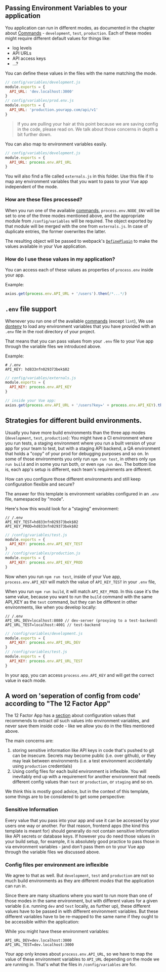 ## Passing Environment Variables to your application

You application can run in different modes, as documented in the chapter about [Commands](commands.md) - `development`, `test`, `production`. Each of these modes might require different default values for things like:

* log levels
* API URLs
* API access keys
* ...?

You can define these values in the files with the name matching the mode.

```javascript
// config/variables/development.js
module.exports = {
  API_URL: 'dev.localhost:3000'
}
// config/variables/prod.env.js
module.exports = {
  API_URL: 'production.yourapp.com/api/v1'
}
```

> If you are pulling your hair at this point because we are saving config in the code, please read on. We talk about those concerns in depth a bit further down.

You can also map to environment variables easily.

```javascript
// config/variables/development.js
module.exports = {
  API_URL: process.env.API_URL
}
```

You will also find a file called `externals.js` in this folder. Use this file if to map any environment variables that you want to pass to your Vue app independent of the mode.

### How are these files processed?

When you run one of the available [commands](commands.md), `process.env.NODE_ENV` will be set to one of the three modes mentioned above, and the appropriate module from `/config/variables` will be required. The object exported by that module will be merged with the one from `externals.js`. In case of duplicate entries, the former overwrites the latter.

The resulting object will be passed to webpack's [`DefinePlugin`](https://webpack.js.org/plugins/define-plugin/) to make the values available in your Vue application.

### How do I use these values in my application?

You can access each of these values as properties of `process.env` inside your app.

Example:
```javascript
axios.get(process.env.API_URL + '/users').then(/*...*/)
```

## `.env` file support

Whenever you run one of the available [commands](commands.md) (except `lint`), We use [dontenv](https://www.npmjs.com/package/dotenv) to load any environment variables that you have provided with an `.env` file in the root directory of your project.

That means that you can pass values from your `.env` file to your Vue app through the variable files we introduced above.

Example:
```
# /.env
API_KEY: hd833nfn029373bek$02
```
```javascript
// config/variables/externals.js
module.exports = {
  API_KEY: process.env.API_KEY
}
```
```javascript
// inside your Vue app:
axios.get(process.env.API_URL + '/users?key=' + process.env.API_KEY).then(/*...*/)
```

## Strategies for different build environments.

Usually you have more build environments than the three app modes (`development`, `test`, `production`): You might have a CI environment where you run tests, a staging environment where you run a built version of your app for your team to test, but with a staging API backend, a QA environment that holds a "copy" of your prod for debugging purposes and so on. In some of those environments you only run `npm run test`, in others only `npm run build` and in some you run both, or even `npm run dev`. The bottom line is, each app's setup is different, each team's requirements are different.

How can you configure those different environments and still keep configuration flexible and secure?

The answer for this template is environment variables configured in an `.env` file, namespaced by "mode".

Here's how this would look for a "staging" environment:
```
// /.env
API_KEY_TEST=hd833nfn029373bek$02
API_KEY_PROD=hd833nfn029373bek$02
```
```javascript
// /config/variables/test.js
module.exports = {
  API_KEY: process.env.API_KEY_TEST
}
// /config/variables/production.js
module.exports = {
  API_KEY: process.env.API_KEY_PROD
}
```

Now when you run `npm run test`, inside of your Vue app, `process.env.API_KEY` will match the value of `API_KEY_TEST` in your `.env` file,

When you run `npm run build`, it will match `API_KEY_PROD`. In this case it's the same value, because you want to run the `build` command with the same API_KEY as the `test` command, but they can be different in other environments, like when you develop locally:

```
// /.env
API_URL_DEV=localhost:8080 // dev-server (proxying to a test-backend)
API_URL_TEST=localhost:4001 // test-backend
```
```javascript
// /config/variables/development.js
module.exports = {
  API_KEY: process.env.API_URL_DEV
}
// /config/variables/test.js
module.exports = {
  API_KEY: process.env.API_URL_TEST
}
```

In your app, you can access `process.env.API_KEY` and will get the correct value in each mode.

## A word on 'seperation of config from code' according to "The 12 Factor App"

The 12 Factor App has a [section](https://12factor.net/config) about configuration values that recommends to extract *all* such values into environment variables, and never save them inside code - like we allow you do in the files mentioned above. 

The main concerns are:

1. storing sensitive information like API keys in code that's pushed to git can be insecure. Secrets may become public (i.e. over github), or they may leak between environments (i.e. a test environment accidentally using `production` credentials)
2. Using config files for each build environment is inflexible. You will inevitably end up with a requirement for another environment that needs different config values than `test` or `production`, or `staging` and so on.

We think this is mostly good advice, but in the context of this template, some things are to be considered to get some perspective:

### Sensitive Information

Every value that you pass into your app and use it can be accessed by your users one way or another. For that reason, frontend apps (the kind this template is meant for) should generally do not contain sensitive information like API secrets or database keys. If however you do need those values in your build setup, for example, it is absolutely good practice to pass those in via environment variables - jand don't pass them on to your Vue app through the variable files we discussed above.

### Config files per environment are inflexible

We agree to that as well. But `development`, `test` and `production` are not so much build environments as they are different *modes* that the application can run in. 

Since there are many situations where you want to run more than one of those modes in the same environment, but with different values for a given variable (i.e. running `dev` and `test` locally, as further up), these different values have to be passed in with different environment variables. But these different variables have to be re-mapped to the same name if they ought to be accessible within the application:

While you might have these environment variables:
```
API_URL_DEV=dev.localhost:3000
API_URL_TEST=dev.localhost:3000
```

Your app only knows about `process.env.API_URL`, so we have to map the value of these environment variables to `API_URL` depending on the mode we are running in. That's what the files in `/config/variables` are for.